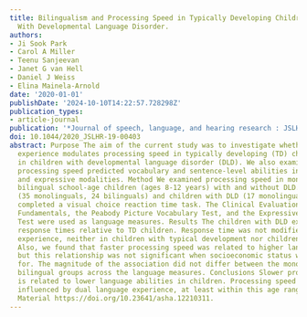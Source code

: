 ```yaml
---
title: Bilingualism and Processing Speed in Typically Developing Children and Children
  With Developmental Language Disorder.
authors:
- Ji Sook Park
- Carol A Miller
- Teenu Sanjeevan
- Janet G van Hell
- Daniel J Weiss
- Elina Mainela-Arnold
date: '2020-01-01'
publishDate: '2024-10-10T14:22:57.728298Z'
publication_types:
- article-journal
publication: '*Journal of speech, language, and hearing research : JSLHR*'
doi: 10.1044/2020_JSLHR-19-00403
abstract: Purpose The aim of the current study was to investigate whether dual language
  experience modulates processing speed in typically developing (TD) children and
  in children with developmental language disorder (DLD). We also examined whether
  processing speed predicted vocabulary and sentence-level abilities in receptive
  and expressive modalities. Method We examined processing speed in monolingual and
  bilingual school-age children (ages 8-12 years) with and without DLD. TD children
  (35 monolinguals, 24 bilinguals) and children with DLD (17 monolinguals, 10 bilinguals)
  completed a visual choice reaction time task. The Clinical Evaluation of Language
  Fundamentals, the Peabody Picture Vocabulary Test, and the Expressive Vocabulary
  Test were used as language measures. Results The children with DLD exhibited slower
  response times relative to TD children. Response time was not modified by bilingual
  experience, neither in children with typical development nor children with DLD.
  Also, we found that faster processing speed was related to higher language abilities,
  but this relationship was not significant when socioeconomic status was controlled
  for. The magnitude of the association did not differ between the monolingual and
  bilingual groups across the language measures. Conclusions Slower processing speed
  is related to lower language abilities in children. Processing speed is minimally
  influenced by dual language experience, at least within this age range. Supplemental
  Material https://doi.org/10.23641/asha.12210311.
---
```

